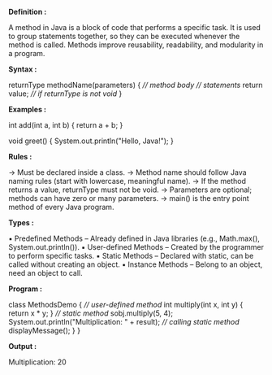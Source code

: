 
**Definition :**

A method in Java is a block of code that performs a specific task.
It is used to group statements together, so they can be executed
whenever the method is called. Methods improve reusability, readability,
and modularity in a program.

**Syntax :**

returnType methodName(parameters)
{
*// method body*
*// statements*
return value; *// if returnType is not void*
}

**Examples :**

int add(int a, int b)
{
return a + b;
}

void greet()
{
System.out.println("Hello, Java!");
}

**Rules :**

→ Must be declared inside a class.
→ Method name should follow Java naming rules (start with lowercase, meaningful name).
→ If the method returns a value, returnType must not be void.
→ Parameters are optional; methods can have zero or many parameters.
→ main() is the entry point method of every Java program.

**Types :**

▪ Predefined Methods – Already defined in Java libraries (e.g., Math.max(), System.out.println()).
▪ User-defined Methods – Created by the programmer to perform specific tasks.
▪ Static Methods – Declared with static, can be called without creating an object.
▪ Instance Methods – Belong to an object, need an object to call.

**Program :**

class MethodsDemo
{
*// user-defined method*
int multiply(int x, int y)
{
return x \* y;
}
*// static method*
sobj.multiply(5, 4);
System.out.println("Multiplication: " + result);
*// calling static method*
displayMessage();
}
}

**Output :**

Multiplication: 20
